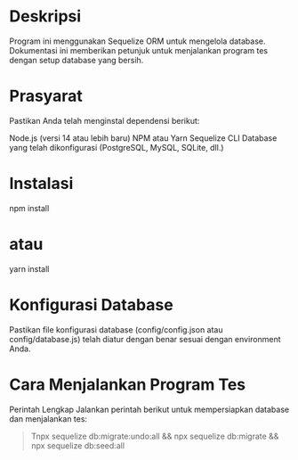 # Deskripsi
Program ini menggunakan Sequelize ORM untuk mengelola database. Dokumentasi ini memberikan petunjuk untuk menjalankan program tes dengan setup database yang bersih.
# Prasyarat
Pastikan Anda telah menginstal dependensi berikut:

Node.js (versi 14 atau lebih baru)
NPM atau Yarn
Sequelize CLI
Database yang telah dikonfigurasi (PostgreSQL, MySQL, SQLite, dll.)

# Instalasi
npm install
# atau
yarn install

# Konfigurasi Database
Pastikan file konfigurasi database (config/config.json atau config/database.js) telah diatur dengan benar sesuai dengan environment Anda.
# Cara Menjalankan Program Tes
Perintah Lengkap
Jalankan perintah berikut untuk mempersiapkan database dan menjalankan tes:

> Tnpx sequelize db:migrate:undo:all && npx sequelize db:migrate && npx sequelize db:seed:all